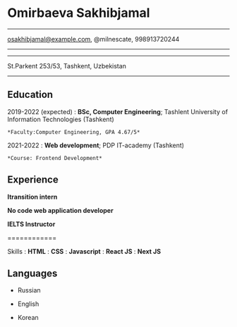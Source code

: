 # Omirbaeva Sakhibjamal

---

osakhibjamal@example.com,
@milnescate,
998913720244

---

---

St.Parkent 253/53,
Tashkent,
Uzbekistan

---

## Education

2019-2022 (expected)
: **BSc, Computer Engineering**; Tashlent University of Information Technologies (Tashkent)

    *Faculty:Computer Engineering, GPA 4.67/5*

2021-2022
: **Web development**; PDP IT-academy (Tashkent)

    *Course: Frontend Development*

## Experience

**Itransition intern**

**No code web application developer**

**IELTS Instructor**

============

Skills
: **HTML**
: **CSS**
: **Javascript**
: **React JS**
: **Next JS**

## Languages

- Russian

- English

- Korean
